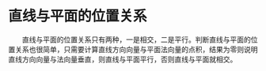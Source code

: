 # 直线与平面的位置关系

&emsp;&emsp;直线与平面的位置关系只有两种，一是相交，二是平行。判断直线与平面的位置关系也很简单，只需要计算直线方向向量与平面法向量的点积，结果为零则说明直线方向向量与法向量垂直，则直线与平面平行，否则直线与平面就相交。